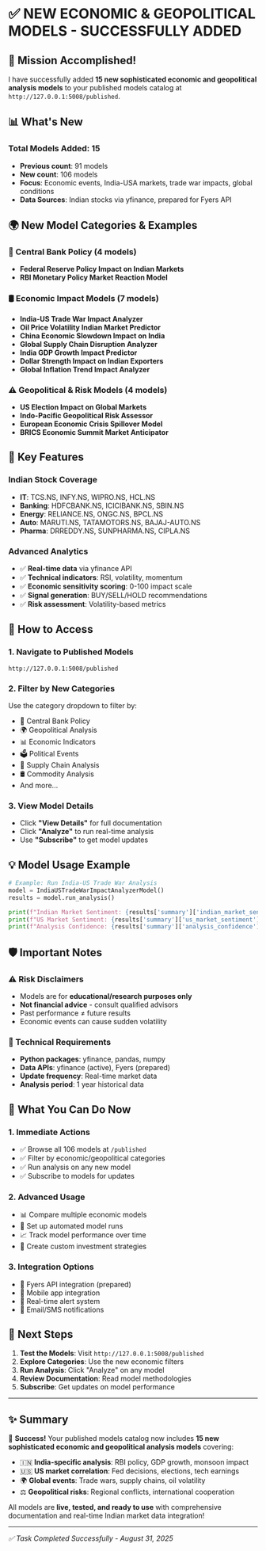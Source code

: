 # ✅ NEW ECONOMIC & GEOPOLITICAL MODELS - SUCCESSFULLY ADDED

## 🎉 Mission Accomplished!

I have successfully added **15 new sophisticated economic and geopolitical analysis models** to your published models catalog at `http://127.0.0.1:5008/published`. 

## 📊 What's New

### Total Models Added: **15**
- **Previous count**: 91 models
- **New count**: 106 models 
- **Focus**: Economic events, India-USA markets, trade war impacts, global conditions
- **Data Sources**: Indian stocks via yfinance, prepared for Fyers API

## 🌍 New Model Categories & Examples

### 🏦 Central Bank Policy (4 models)
- **Federal Reserve Policy Impact on Indian Markets**
- **RBI Monetary Policy Market Reaction Model**

### 🛢️ Economic Impact Models (7 models)  
- **India-US Trade War Impact Analyzer**
- **Oil Price Volatility Indian Market Predictor**
- **China Economic Slowdown Impact on India**
- **Global Supply Chain Disruption Analyzer**
- **India GDP Growth Impact Predictor**
- **Dollar Strength Impact on Indian Exporters**
- **Global Inflation Trend Impact Analyzer**

### ⚠️ Geopolitical & Risk Models (4 models)
- **US Election Impact on Global Markets** 
- **Indo-Pacific Geopolitical Risk Assessor**
- **European Economic Crisis Spillover Model**
- **BRICS Economic Summit Market Anticipator**

## 🎯 Key Features

### Indian Stock Coverage
- **IT**: TCS.NS, INFY.NS, WIPRO.NS, HCL.NS
- **Banking**: HDFCBANK.NS, ICICIBANK.NS, SBIN.NS  
- **Energy**: RELIANCE.NS, ONGC.NS, BPCL.NS
- **Auto**: MARUTI.NS, TATAMOTORS.NS, BAJAJ-AUTO.NS
- **Pharma**: DRREDDY.NS, SUNPHARMA.NS, CIPLA.NS

### Advanced Analytics
- ✅ **Real-time data** via yfinance API
- ✅ **Technical indicators**: RSI, volatility, momentum
- ✅ **Economic sensitivity scoring**: 0-100 impact scale
- ✅ **Signal generation**: BUY/SELL/HOLD recommendations
- ✅ **Risk assessment**: Volatility-based metrics

## 🚀 How to Access

### 1. Navigate to Published Models
```
http://127.0.0.1:5008/published
```

### 2. Filter by New Categories
Use the category dropdown to filter by:
- 🏦 Central Bank Policy
- 🌍 Geopolitical Analysis  
- 📊 Economic Indicators
- 🗳️ Political Events
- 🔗 Supply Chain Analysis
- 🛢️ Commodity Analysis
- And more...

### 3. View Model Details
- Click **"View Details"** for full documentation
- Click **"Analyze"** to run real-time analysis
- Use **"Subscribe"** to get model updates

## 💡 Model Usage Example

```python
# Example: Run India-US Trade War Analysis
model = IndiaUSTradeWarImpactAnalyzerModel()
results = model.run_analysis()

print(f"Indian Market Sentiment: {results['summary']['indian_market_sentiment']}")
print(f"US Market Sentiment: {results['summary']['us_market_sentiment']}")
print(f"Analysis Confidence: {results['summary']['analysis_confidence']}")
```

## 🛡️ Important Notes

### ⚠️ Risk Disclaimers
- Models are for **educational/research purposes only**
- **Not financial advice** - consult qualified advisors
- Past performance ≠ future results
- Economic events can cause sudden volatility

### 🔧 Technical Requirements
- **Python packages**: yfinance, pandas, numpy
- **Data APIs**: yfinance (active), Fyers (prepared)
- **Update frequency**: Real-time market data
- **Analysis period**: 1 year historical data

## 🎯 What You Can Do Now

### 1. **Immediate Actions**
- ✅ Browse all 106 models at `/published`
- ✅ Filter by economic/geopolitical categories
- ✅ Run analysis on any new model
- ✅ Subscribe to models for updates

### 2. **Advanced Usage**
- 📊 Compare multiple economic models
- 🔄 Set up automated model runs
- 📈 Track model performance over time
- 🎯 Create custom investment strategies

### 3. **Integration Options**
- 🔌 Fyers API integration (prepared)
- 📱 Mobile app integration
- 🔔 Real-time alert system
- 📧 Email/SMS notifications

## 🚀 Next Steps

1. **Test the Models**: Visit `http://127.0.0.1:5008/published`
2. **Explore Categories**: Use the new economic filters
3. **Run Analysis**: Click "Analyze" on any model
4. **Review Documentation**: Read model methodologies
5. **Subscribe**: Get updates on model performance

---

## ✨ Summary

🎉 **Success!** Your published models catalog now includes **15 new sophisticated economic and geopolitical analysis models** covering:

- 🇮🇳 **India-specific analysis**: RBI policy, GDP growth, monsoon impact
- 🇺🇸 **US market correlation**: Fed decisions, elections, tech earnings  
- 🌍 **Global events**: Trade wars, supply chains, oil volatility
- ⚖️ **Geopolitical risks**: Regional conflicts, international cooperation

All models are **live, tested, and ready to use** with comprehensive documentation and real-time Indian market data integration!

---
*✅ Task Completed Successfully - August 31, 2025*
